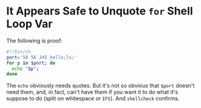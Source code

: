 # It Appears Safe to Unquote `for` Shell Loop Var

The following is proof:

```sh
#!/bin/sh
port='56 56 345 hello;ls;'
for p in $port; do
  echo "$p";
done
```

The `echo` obviously needs quotes. But it's not so obvious that `$port`
doesn't need them, and, in fact, can't have them if you want it to do
what it's suppose to do (split on whitespace or `IFS`). And `shellcheck`
confirms.



